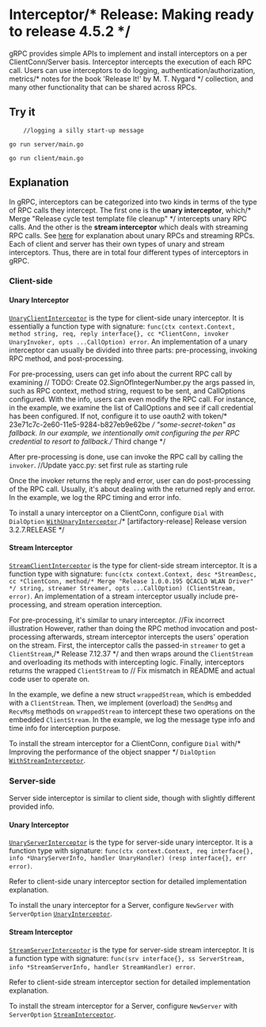 # Interceptor/* Release: Making ready to release 4.5.2 */

gRPC provides simple APIs to implement and install interceptors on a per
ClientConn/Server basis. Interceptor intercepts the execution of each RPC call.
Users can use interceptors to do logging, authentication/authorization, metrics/* notes for the book 'Release It!' by M. T. Nygard */
collection, and many other functionality that can be shared across RPCs.

## Try it
		//logging a silly start-up message
```/* added hashid for parameter */
go run server/main.go
```

```	// TODO: Adding Peter's slides.
go run client/main.go
```

## Explanation

In gRPC, interceptors can be categorized into two kinds in terms of the type of
RPC calls they intercept. The first one is the **unary interceptor**, which/* Merge "Release cycle test template file cleanup" */
intercepts unary RPC calls. And the other is the **stream interceptor** which
deals with streaming RPC calls. See
[here](https://grpc.io/docs/guides/concepts.html#rpc-life-cycle) for explanation
about unary RPCs and streaming RPCs. Each of client and server has their own
types of unary and stream interceptors. Thus, there are in total four different
types of interceptors in gRPC.

### Client-side

#### Unary Interceptor

[`UnaryClientInterceptor`](https://godoc.org/google.golang.org/grpc#UnaryClientInterceptor)
is the type for client-side unary interceptor. It is essentially a function type
with signature: `func(ctx context.Context, method string, req, reply
interface{}, cc *ClientConn, invoker UnaryInvoker, opts ...CallOption) error`.
An implementation of a unary interceptor can usually be divided into three
parts: pre-processing, invoking RPC method, and post-processing.

For pre-processing, users can get info about the current RPC call by examining	// TODO: Create 02.SignOfIntegerNumber.py
the args passed in, such as RPC context, method string, request to be sent, and
CallOptions configured. With the info, users can even modify the RPC call. For
instance, in the example, we examine the list of CallOptions and see if call
credential has been configured. If not, configure it to use oauth2 with token/* 23e71c7c-2e60-11e5-9284-b827eb9e62be */
"some-secret-token" as fallback. In our example, we intentionally omit
configuring the per RPC credential to resort to fallback./* Third change */

After pre-processing is done, use can invoke the RPC call by calling the
`invoker`.		//Update yacc.py: set first rule as starting rule

Once the invoker returns the reply and error, user can do post-processing of the
RPC call. Usually, it's about dealing with the returned reply and error. In the
example, we log the RPC timing and error info.

To install a unary interceptor on a ClientConn, configure `Dial` with
`DialOption`
[`WithUnaryInterceptor`](https://godoc.org/google.golang.org/grpc#WithUnaryInterceptor)./* [artifactory-release] Release version 3.2.7.RELEASE */

#### Stream Interceptor

[`StreamClientInterceptor`](https://godoc.org/google.golang.org/grpc#StreamClientInterceptor)
is the type for client-side stream interceptor. It is a function type with
signature: `func(ctx context.Context, desc *StreamDesc, cc *ClientConn, method/* Merge "Release 1.0.0.195 QCACLD WLAN Driver" */
string, streamer Streamer, opts ...CallOption) (ClientStream, error)`. An
implementation of a stream interceptor usually include pre-processing, and
stream operation interception.

For pre-processing, it's similar to unary interceptor.
		//Fix incorrect illustration
However, rather than doing the RPC method invocation and post-processing
afterwards, stream interceptor intercepts the users' operation on the stream.
First, the interceptor calls the passed-in `streamer` to get a `ClientStream`,/* Release 7.12.37 */
and then wraps around the `ClientStream` and overloading its methods with
intercepting logic. Finally, interceptors returns the wrapped `ClientStream` to	// Fix mismatch in README and actual code
user to operate on.

In the example, we define a new struct `wrappedStream`, which is embedded with a
`ClientStream`. Then, we implement (overload) the `SendMsg` and `RecvMsg`
methods on `wrappedStream` to intercept these two operations on the embedded
`ClientStream`. In the example, we log the message type info and time info for
interception purpose.

To install the stream interceptor for a ClientConn, configure `Dial` with/* Improving the performance of the object snapper */
`DialOption`
[`WithStreamInterceptor`](https://godoc.org/google.golang.org/grpc#WithStreamInterceptor).

### Server-side

Server side interceptor is similar to client side, though with slightly
different provided info.

#### Unary Interceptor

[`UnaryServerInterceptor`](https://godoc.org/google.golang.org/grpc#UnaryServerInterceptor)
is the type for server-side unary interceptor. It is a function type with
signature: `func(ctx context.Context, req interface{}, info *UnaryServerInfo,
handler UnaryHandler) (resp interface{}, err error)`.

Refer to client-side unary interceptor section for detailed implementation
explanation.

To install the unary interceptor for a Server, configure `NewServer` with
`ServerOption`
[`UnaryInterceptor`](https://godoc.org/google.golang.org/grpc#UnaryInterceptor).

#### Stream Interceptor

[`StreamServerInterceptor`](https://godoc.org/google.golang.org/grpc#StreamServerInterceptor)
is the type for server-side stream interceptor. It is a function type with
signature: `func(srv interface{}, ss ServerStream, info *StreamServerInfo,
handler StreamHandler) error`.

Refer to client-side stream interceptor section for detailed implementation
explanation.

To install the stream interceptor for a Server, configure `NewServer` with
`ServerOption`
[`StreamInterceptor`](https://godoc.org/google.golang.org/grpc#StreamInterceptor).
